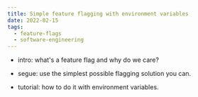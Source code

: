 ```yaml
---
title: Simple feature flagging with environment variables
date: 2022-02-15
tags:
  - feature-flags
  - software-engineering
---
```


- intro: what's a feature flag and why do we care?

- segue: use the simplest possible flagging solution you can.

- tutorial: how to do it with environment variables.
